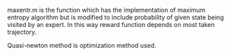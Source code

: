 maxentr.m is the function which has the implementation of maximum entropy algorithm but is modified to include probability of given state being visited by an expert. In this way reward function depends on most taken trajectory.

Quasi-newton method is optimization method used.
